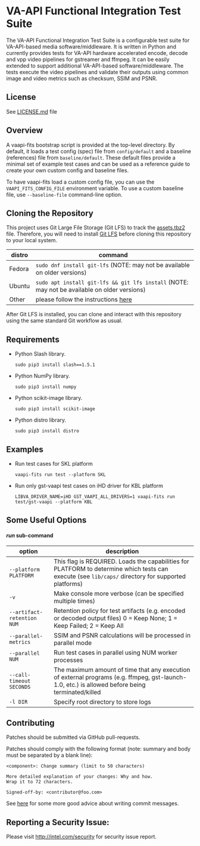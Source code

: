 # VA-API Functional Integration Test Suite

The VA-API Functional Integration Test Suite is a configurable test suite for VA-API-based media software/middleware.  It is written in Python and currently provides tests for VA-API hardware accelerated encode, decode and vpp video pipelines for gstreamer and ffmpeg.  It can be easily extended to support additional VA-API-based software/middleware.  The tests execute the video pipelines and validate their outputs using common image and video metrics such as checksum, SSIM and PSNR.

## License

See [LICENSE.md](LICENSE.md) file

## Overview

A vaapi-fits bootstrap script is provided at the top-level directory. By default, it loads a test config (spec) file from `config/default` and a baseline (references) file from `baseline/default`.  These default files provide a minimal set of example test cases and can be used as a reference guide to create your own custom config and baseline files.

To have vaapi-fits load a custom config file, you can use the `VAAPI_FITS_CONFIG_FILE` environment variable.  To use a custom baseline file, use `--baseline-file` command-line option.

## Cloning the Repository

This project uses Git Large File Storage (Git LFS) to track the [assets.tbz2](assets.tbz2) file.  Therefore, you will need to install [Git LFS](https://help.github.com/articles/versioning-large-files/) before cloning this repository to your local system.

distro|command
------|-------
Fedora | `sudo dnf install git-lfs` (NOTE: may not be available on older versions)
Ubuntu | `sudo apt install git-lfs && git lfs install` (NOTE: may not be available on older versions)
Other | please follow the instructions [here](https://help.github.com/articles/installing-git-large-file-storage/#platform-linux)

After Git LFS is installed, you can clone and interact with this repository using the same standard Git workflow as usual.

## Requirements

* Python Slash library.

  ```sudo pip3 install slash==1.5.1```

* Python NumPy library.

  ```sudo pip3 install numpy```

* Python scikit-image library.

  ```sudo pip3 install scikit-image```

* Python distro library.

  ```sudo pip3 install distro```

## Examples

* Run test cases for SKL platform

  ```vaapi-fits run test --platform SKL```

* Run only gst-vaapi test cases on iHD driver for KBL platform

  ```LIBVA_DRIVER_NAME=iHD GST_VAAPI_ALL_DRIVERS=1 vaapi-fits run test/gst-vaapi --platform KBL```

## Some Useful Options

#### _run_ sub-command

option|description
------|-----------
<nobr>`--platform PLATFORM`</nobr> | This flag is REQUIRED.  Loads the capabilities for PLATFORM to determine which tests can execute (see `lib/caps/` directory for supported platforms)
<nobr>`-v`</nobr> | Make console more verbose (can be specified multiple times)
<nobr>`--artifact-retention NUM`</nobr> | Retention policy for test artifacts (e.g. encoded or decoded output files) 0 = Keep None; 1 = Keep Failed; 2 = Keep All
<nobr>`--parallel-metrics`</nobr> | SSIM and PSNR calculations will be processed in parallel mode
<nobr>`--parallel NUM`</nobr> | Run test cases in parallel using NUM worker processes
<nobr>`--call-timeout SECONDS`</nobr> | The maximum amount of time that any execution of external programs (e.g. ffmpeg, gst-launch-1.0, etc.) is allowed before being terminated/killed
<nobr>`-l DIR`</nobr> | Specify root directory to store logs

## Contributing

Patches should be submitted via GitHub pull-requests.

Patches should comply with the following format (note: summary and body must be separated by a blank line):

```
<component>: Change summary (limit to 50 characters)

More detailed explanation of your changes: Why and how.
Wrap it to 72 characters.

Signed-off-by: <contributor@foo.com>
```

See [here](http://chris.beams.io/posts/git-commit/) for some more good advice about writing commit messages.

## Reporting a Security Issue:

Please visit http://intel.com/security for security issue report.
